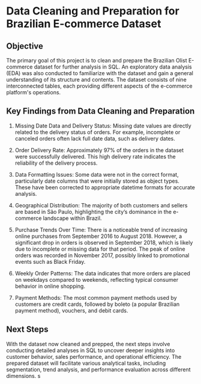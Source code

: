 # Data Cleaning and Preparation for Brazilian E-commerce Dataset
## Objective
The primary goal of this project is to clean and prepare the Brazilian Olist E-commerce dataset for further analysis in SQL. An exploratory data analysis (EDA) was also conducted to familiarize with the dataset and gain a general understanding of its structure and contents. The dataset consists of nine interconnected tables, each providing different aspects of the e-commerce platform's operations.

## Key Findings from Data Cleaning and Preparation

1. Missing Date Data and Delivery Status:
   Missing date values are directly related to the delivery status of orders. For example, incomplete or canceled orders often lack full date data, such as delivery dates.

2. Order Delivery Rate:
   Approximately 97% of the orders in the dataset were successfully delivered. This high delivery rate indicates the reliability of the delivery process.
   
3. Data Formatting Issues:
   Some data were not in the correct format, particularly date columns that were initially stored as object types. These have been corrected to appropriate datetime formats for accurate analysis.

4. Geographical Distribution:
   The majority of both customers and sellers are based in São Paulo, highlighting the city’s dominance in the e-commerce landscape within Brazil.

5. Purchase Trends Over Time:
   There is a noticeable trend of increasing online purchases from September 2016 to August 2018. However, a significant drop in orders is observed in September 2018, which is likely due to incomplete or missing data for that period.
   The peak of online orders was recorded in November 2017, possibly linked to promotional events such as Black Friday.

6. Weekly Order Patterns:
   The data indicates that more orders are placed on weekdays compared to weekends, reflecting typical consumer behavior in online shopping.

7. Payment Methods:
   The most common payment methods used by customers are credit cards, followed by boleto (a popular Brazilian payment method), vouchers, and debit cards.

## Next Steps
With the dataset now cleaned and prepped, the next steps involve conducting detailed analyses in SQL to uncover deeper insights into customer behavior, sales performance, and operational efficiency. The prepared dataset will facilitate various analytical tasks, including segmentation, trend analysis, and performance evaluation across different dimensions. s
